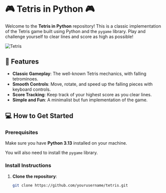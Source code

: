 # 🎮 Tetris in Python 🎮

Welcome to the **Tetris in Python** repository! This is a classic implementation of the Tetris game built using Python and the `pygame` library. Play and challenge yourself to clear lines and score as high as possible!

![Tetris](https://upload.wikimedia.org/wikipedia/commons/e/e6/Tetris_Logo.png)

## 🚀 Features

- **Classic Gameplay**: The well-known Tetris mechanics, with falling tetrominoes.
- **Smooth Controls**: Move, rotate, and speed up the falling pieces with keyboard controls.
- **Score Tracking**: Keep track of your highest score as you clear lines.
- **Simple and Fun**: A minimalist but fun implementation of the game.

## 💻 How to Get Started

### Prerequisites

Make sure you have **Python 3.13** installed on your machine.

You will also need to install the `pygame` library.

### Install Instructions

1. **Clone the repository**:
   ```bash
   git clone https://github.com/yourusername/tetris.git
